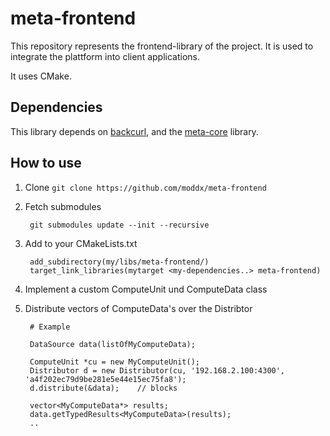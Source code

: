 # meta-frontend

This repository represents the frontend-library of the project.
It is used to integrate the plattform into client applications.

It uses CMake.

## Dependencies
This library depends on [backcurl](https://github.com/Taymindis/backcurl), 
and the [meta-core](https://github.com/moddx/meta-core) library.

## How to use
1. Clone `git clone https://github.com/moddx/meta-frontend`
2. Fetch submodules

        git submodules update --init --recursive

3. Add to your CMakeLists.txt

        add_subdirectory(my/libs/meta-frontend/)
        target_link_libraries(mytarget <my-dependencies..> meta-frontend)

4. Implement a custom ComputeUnit und ComputeData class
5. Distribute vectors of ComputeData's over the Distribtor

        # Example
    
        DataSource data(listOfMyComputeData);

        ComputeUnit *cu = new MyComputeUnit();
        Distributor d = new Distributor(cu, '192.168.2.100:4300', 'a4f202ec79d9be281e5e44e15ec75fa8');
        d.distribute(&data);    // blocks

        vector<MyComputeData*> results;
        data.getTypedResults<MyComputeData>(results);
        ..

